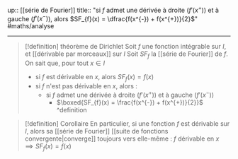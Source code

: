 up:: [[série de Fourier]]
title:: "si $f$ admet une dérivée à droite ($f'(x^{+})$) et à gauche ($f'(x^{-})$), alors $SF_{f}(x) = \dfrac{f(x^{-}) + f(x^{+})}{2}$"
#maths/analyse 

---

> [!definition] théorème de Dirichlet
> Soit $f$ une fonction intégrable sur $I$, et [[dérivable par morceaux]] sur $I$
> Soit $SF_{f}$ la [[série de Fourier]] de $f$.
> On sait que, pour tout $x \in I$
>  - si $f$ est dérivable en $x$, alors $SF_{f}(x) = f(x)$
>  - si $f$ n'est pas dérivable en $x$, alors :
>      - si $f$ admet une dérivée à droite ($f'(x^{+})$) et à gauche ($f'(x^{-})$)
>          - $\boxed{SF_{f}(x) = \frac{f(x^{-}) + f(x^{+})}{2}}$
^definition


> [!definition] Corollaire
> En particulier, si une fonction $f$ est dérivable sur $I$, alors sa [[série de Fourier]] [[suite de fonctions convergente|converge]] toujours vers elle-même :
> $f \text{ dérivable en } x \implies SF_{f}(x) = f(x)$